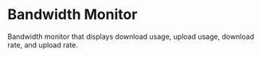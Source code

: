 # Bandwidth Monitor
Bandwidth monitor that displays download usage, upload usage, download rate, and upload rate.

